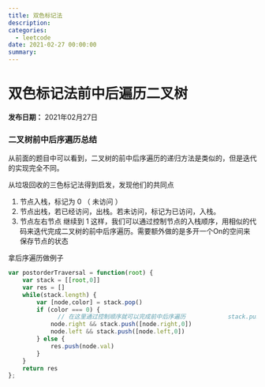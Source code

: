 ```yaml
---
title: 双色标记法
description: 
categories:
  - leetcode
date: 2021-02-27 00:00:00
summary: 
---
```


# 双色标记法前中后遍历二叉树

**发布日期：** 2021年02月27日

### 二叉树前中后序遍历总结

从前面的题目中可以看到，二叉树的前中后序遍历的递归方法是类似的，但是迭代的实现完全不同。

从垃圾回收的三色标记法得到启发，发现他们的共同点

1. 节点入栈，标记为 0 （ 未访问 ）
1. 节点出栈，若已经访问，出栈。若未访问，标记为已访问，入栈。
1. 节点左右节点 继续到 1
这样，我们可以通过控制节点的入栈顺序，用相似的代码来迭代完成二叉树的前中后序遍历。需要额外做的是多开一个On的空间来保存节点的状态

拿后序遍历做例子

```javascript
var postorderTraversal = function(root) {
    var stack = [[root,0]]
    var res = []
    while(stack.length) {
        var [node,color] = stack.pop()
        if (color === 0) {
              // 在这里通过控制顺序就可以完成前中后序遍历            stack.push([node,1])
            node.right && stack.push([node.right,0])
            node.left && stack.push([node.left,0])
        } else {
            res.push(node.val)
        }
    }
    return res
};
```

